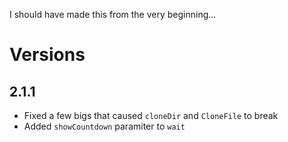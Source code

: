 I should have made this from the very beginning...

# Versions
## 2.1.1
- Fixed a few bigs that caused `cloneDir` and `CloneFile` to break
- Added `showCountdown` paramiter to `wait`
